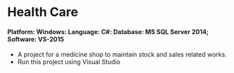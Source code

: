 # Health Care
#### Platform: Windows: Language: C#: Database: MS SQL Server 2014; Software: VS-2015

- A project for a medicine shop to maintain stock and sales related works. 
- Run this project using Visual Studio
